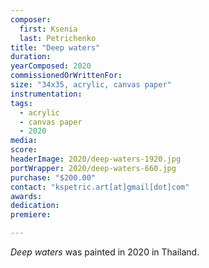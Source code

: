 ```yaml
---
composer:
  first: Ksenia
  last: Petrichenko
title: "Deep waters"
duration:
yearComposed: 2020
commissionedOrWrittenFor:
size: "34x35, acrylic, canvas paper"
instrumentation:
tags:
  - acrylic
  - canvas paper
  - 2020
media:
score:
headerImage: 2020/deep-waters-1920.jpg
portWrapper: 2020/deep-waters-660.jpg
purchase: "$200.00"
contact: "kspetric.art[at]gmail[dot]com"
awards:
dedication:
premiere:

---
```

*Deep waters* was painted in 2020 in Thailand.
<br><Br>
